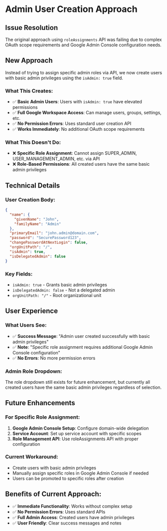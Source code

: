 # Admin User Creation Approach

## Issue Resolution
The original approach using `roleAssignments` API was failing due to complex OAuth scope requirements and Google Admin Console configuration needs.

## New Approach
Instead of trying to assign specific admin roles via API, we now create users with basic admin privileges using the `isAdmin: true` field.

### What This Creates:
- ✅ **Basic Admin Users**: Users with `isAdmin: true` have elevated permissions
- ✅ **Full Google Workspace Access**: Can manage users, groups, settings, etc.
- ✅ **No Permission Errors**: Uses standard user creation API
- ✅ **Works Immediately**: No additional OAuth scope requirements

### What This Doesn't Do:
- ❌ **Specific Role Assignment**: Cannot assign SUPER_ADMIN, USER_MANAGEMENT_ADMIN, etc. via API
- ❌ **Role-Based Permissions**: All created users have the same basic admin privileges

## Technical Details

### User Creation Body:
```json
{
  "name": {
    "givenName": "John",
    "familyName": "Admin"
  },
  "primaryEmail": "john.admin@domain.com",
  "password": "SecurePassword123",
  "changePasswordAtNextLogin": false,
  "orgUnitPath": "/",
  "isAdmin": true,
  "isDelegatedAdmin": false
}
```

### Key Fields:
- `isAdmin: true` - Grants basic admin privileges
- `isDelegatedAdmin: false` - Not a delegated admin
- `orgUnitPath: "/"` - Root organizational unit

## User Experience

### What Users See:
- ✅ **Success Message**: "Admin user created successfully with basic admin privileges"
- ✅ **Note**: "Specific role assignment requires additional Google Admin Console configuration"
- ✅ **No Errors**: No more permission errors

### Admin Role Dropdown:
The role dropdown still exists for future enhancement, but currently all created users have the same basic admin privileges regardless of selection.

## Future Enhancements

### For Specific Role Assignment:
1. **Google Admin Console Setup**: Configure domain-wide delegation
2. **Service Account**: Set up service account with specific scopes
3. **Role Management API**: Use roleAssignments API with proper configuration

### Current Workaround:
- Create users with basic admin privileges
- Manually assign specific roles in Google Admin Console if needed
- Users can be promoted to specific roles after creation

## Benefits of Current Approach:
- ✅ **Immediate Functionality**: Works without complex setup
- ✅ **No Permission Errors**: Uses standard APIs
- ✅ **Full Admin Access**: Created users have admin privileges
- ✅ **User Friendly**: Clear success messages and notes
